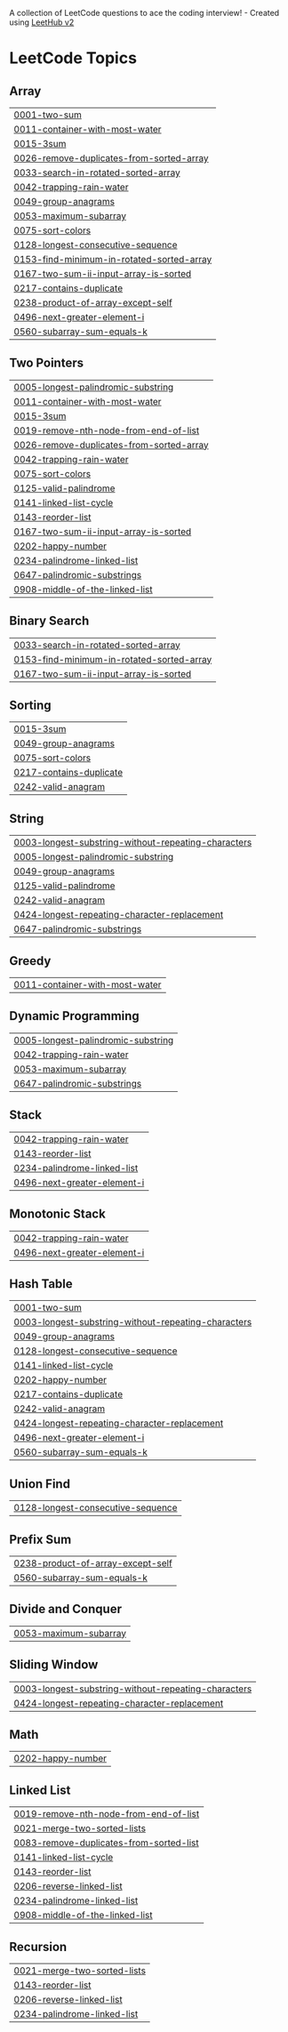 A collection of LeetCode questions to ace the coding interview! - Created using [LeetHub v2](https://github.com/arunbhardwaj/LeetHub-2.0)
<!---LeetCode Topics Start-->
# LeetCode Topics
## Array
|  |
| ------- |
| [0001-two-sum](https://github.com/Ashreet11/DSA/tree/master/0001-two-sum) |
| [0011-container-with-most-water](https://github.com/Ashreet11/DSA/tree/master/0011-container-with-most-water) |
| [0015-3sum](https://github.com/Ashreet11/DSA/tree/master/0015-3sum) |
| [0026-remove-duplicates-from-sorted-array](https://github.com/Ashreet11/DSA/tree/master/0026-remove-duplicates-from-sorted-array) |
| [0033-search-in-rotated-sorted-array](https://github.com/Ashreet11/DSA/tree/master/0033-search-in-rotated-sorted-array) |
| [0042-trapping-rain-water](https://github.com/Ashreet11/DSA/tree/master/0042-trapping-rain-water) |
| [0049-group-anagrams](https://github.com/Ashreet11/DSA/tree/master/0049-group-anagrams) |
| [0053-maximum-subarray](https://github.com/Ashreet11/DSA/tree/master/0053-maximum-subarray) |
| [0075-sort-colors](https://github.com/Ashreet11/DSA/tree/master/0075-sort-colors) |
| [0128-longest-consecutive-sequence](https://github.com/Ashreet11/DSA/tree/master/0128-longest-consecutive-sequence) |
| [0153-find-minimum-in-rotated-sorted-array](https://github.com/Ashreet11/DSA/tree/master/0153-find-minimum-in-rotated-sorted-array) |
| [0167-two-sum-ii-input-array-is-sorted](https://github.com/Ashreet11/DSA/tree/master/0167-two-sum-ii-input-array-is-sorted) |
| [0217-contains-duplicate](https://github.com/Ashreet11/DSA/tree/master/0217-contains-duplicate) |
| [0238-product-of-array-except-self](https://github.com/Ashreet11/DSA/tree/master/0238-product-of-array-except-self) |
| [0496-next-greater-element-i](https://github.com/Ashreet11/DSA/tree/master/0496-next-greater-element-i) |
| [0560-subarray-sum-equals-k](https://github.com/Ashreet11/DSA/tree/master/0560-subarray-sum-equals-k) |
## Two Pointers
|  |
| ------- |
| [0005-longest-palindromic-substring](https://github.com/Ashreet11/DSA/tree/master/0005-longest-palindromic-substring) |
| [0011-container-with-most-water](https://github.com/Ashreet11/DSA/tree/master/0011-container-with-most-water) |
| [0015-3sum](https://github.com/Ashreet11/DSA/tree/master/0015-3sum) |
| [0019-remove-nth-node-from-end-of-list](https://github.com/Ashreet11/DSA/tree/master/0019-remove-nth-node-from-end-of-list) |
| [0026-remove-duplicates-from-sorted-array](https://github.com/Ashreet11/DSA/tree/master/0026-remove-duplicates-from-sorted-array) |
| [0042-trapping-rain-water](https://github.com/Ashreet11/DSA/tree/master/0042-trapping-rain-water) |
| [0075-sort-colors](https://github.com/Ashreet11/DSA/tree/master/0075-sort-colors) |
| [0125-valid-palindrome](https://github.com/Ashreet11/DSA/tree/master/0125-valid-palindrome) |
| [0141-linked-list-cycle](https://github.com/Ashreet11/DSA/tree/master/0141-linked-list-cycle) |
| [0143-reorder-list](https://github.com/Ashreet11/DSA/tree/master/0143-reorder-list) |
| [0167-two-sum-ii-input-array-is-sorted](https://github.com/Ashreet11/DSA/tree/master/0167-two-sum-ii-input-array-is-sorted) |
| [0202-happy-number](https://github.com/Ashreet11/DSA/tree/master/0202-happy-number) |
| [0234-palindrome-linked-list](https://github.com/Ashreet11/DSA/tree/master/0234-palindrome-linked-list) |
| [0647-palindromic-substrings](https://github.com/Ashreet11/DSA/tree/master/0647-palindromic-substrings) |
| [0908-middle-of-the-linked-list](https://github.com/Ashreet11/DSA/tree/master/0908-middle-of-the-linked-list) |
## Binary Search
|  |
| ------- |
| [0033-search-in-rotated-sorted-array](https://github.com/Ashreet11/DSA/tree/master/0033-search-in-rotated-sorted-array) |
| [0153-find-minimum-in-rotated-sorted-array](https://github.com/Ashreet11/DSA/tree/master/0153-find-minimum-in-rotated-sorted-array) |
| [0167-two-sum-ii-input-array-is-sorted](https://github.com/Ashreet11/DSA/tree/master/0167-two-sum-ii-input-array-is-sorted) |
## Sorting
|  |
| ------- |
| [0015-3sum](https://github.com/Ashreet11/DSA/tree/master/0015-3sum) |
| [0049-group-anagrams](https://github.com/Ashreet11/DSA/tree/master/0049-group-anagrams) |
| [0075-sort-colors](https://github.com/Ashreet11/DSA/tree/master/0075-sort-colors) |
| [0217-contains-duplicate](https://github.com/Ashreet11/DSA/tree/master/0217-contains-duplicate) |
| [0242-valid-anagram](https://github.com/Ashreet11/DSA/tree/master/0242-valid-anagram) |
## String
|  |
| ------- |
| [0003-longest-substring-without-repeating-characters](https://github.com/Ashreet11/DSA/tree/master/0003-longest-substring-without-repeating-characters) |
| [0005-longest-palindromic-substring](https://github.com/Ashreet11/DSA/tree/master/0005-longest-palindromic-substring) |
| [0049-group-anagrams](https://github.com/Ashreet11/DSA/tree/master/0049-group-anagrams) |
| [0125-valid-palindrome](https://github.com/Ashreet11/DSA/tree/master/0125-valid-palindrome) |
| [0242-valid-anagram](https://github.com/Ashreet11/DSA/tree/master/0242-valid-anagram) |
| [0424-longest-repeating-character-replacement](https://github.com/Ashreet11/DSA/tree/master/0424-longest-repeating-character-replacement) |
| [0647-palindromic-substrings](https://github.com/Ashreet11/DSA/tree/master/0647-palindromic-substrings) |
## Greedy
|  |
| ------- |
| [0011-container-with-most-water](https://github.com/Ashreet11/DSA/tree/master/0011-container-with-most-water) |
## Dynamic Programming
|  |
| ------- |
| [0005-longest-palindromic-substring](https://github.com/Ashreet11/DSA/tree/master/0005-longest-palindromic-substring) |
| [0042-trapping-rain-water](https://github.com/Ashreet11/DSA/tree/master/0042-trapping-rain-water) |
| [0053-maximum-subarray](https://github.com/Ashreet11/DSA/tree/master/0053-maximum-subarray) |
| [0647-palindromic-substrings](https://github.com/Ashreet11/DSA/tree/master/0647-palindromic-substrings) |
## Stack
|  |
| ------- |
| [0042-trapping-rain-water](https://github.com/Ashreet11/DSA/tree/master/0042-trapping-rain-water) |
| [0143-reorder-list](https://github.com/Ashreet11/DSA/tree/master/0143-reorder-list) |
| [0234-palindrome-linked-list](https://github.com/Ashreet11/DSA/tree/master/0234-palindrome-linked-list) |
| [0496-next-greater-element-i](https://github.com/Ashreet11/DSA/tree/master/0496-next-greater-element-i) |
## Monotonic Stack
|  |
| ------- |
| [0042-trapping-rain-water](https://github.com/Ashreet11/DSA/tree/master/0042-trapping-rain-water) |
| [0496-next-greater-element-i](https://github.com/Ashreet11/DSA/tree/master/0496-next-greater-element-i) |
## Hash Table
|  |
| ------- |
| [0001-two-sum](https://github.com/Ashreet11/DSA/tree/master/0001-two-sum) |
| [0003-longest-substring-without-repeating-characters](https://github.com/Ashreet11/DSA/tree/master/0003-longest-substring-without-repeating-characters) |
| [0049-group-anagrams](https://github.com/Ashreet11/DSA/tree/master/0049-group-anagrams) |
| [0128-longest-consecutive-sequence](https://github.com/Ashreet11/DSA/tree/master/0128-longest-consecutive-sequence) |
| [0141-linked-list-cycle](https://github.com/Ashreet11/DSA/tree/master/0141-linked-list-cycle) |
| [0202-happy-number](https://github.com/Ashreet11/DSA/tree/master/0202-happy-number) |
| [0217-contains-duplicate](https://github.com/Ashreet11/DSA/tree/master/0217-contains-duplicate) |
| [0242-valid-anagram](https://github.com/Ashreet11/DSA/tree/master/0242-valid-anagram) |
| [0424-longest-repeating-character-replacement](https://github.com/Ashreet11/DSA/tree/master/0424-longest-repeating-character-replacement) |
| [0496-next-greater-element-i](https://github.com/Ashreet11/DSA/tree/master/0496-next-greater-element-i) |
| [0560-subarray-sum-equals-k](https://github.com/Ashreet11/DSA/tree/master/0560-subarray-sum-equals-k) |
## Union Find
|  |
| ------- |
| [0128-longest-consecutive-sequence](https://github.com/Ashreet11/DSA/tree/master/0128-longest-consecutive-sequence) |
## Prefix Sum
|  |
| ------- |
| [0238-product-of-array-except-self](https://github.com/Ashreet11/DSA/tree/master/0238-product-of-array-except-self) |
| [0560-subarray-sum-equals-k](https://github.com/Ashreet11/DSA/tree/master/0560-subarray-sum-equals-k) |
## Divide and Conquer
|  |
| ------- |
| [0053-maximum-subarray](https://github.com/Ashreet11/DSA/tree/master/0053-maximum-subarray) |
## Sliding Window
|  |
| ------- |
| [0003-longest-substring-without-repeating-characters](https://github.com/Ashreet11/DSA/tree/master/0003-longest-substring-without-repeating-characters) |
| [0424-longest-repeating-character-replacement](https://github.com/Ashreet11/DSA/tree/master/0424-longest-repeating-character-replacement) |
## Math
|  |
| ------- |
| [0202-happy-number](https://github.com/Ashreet11/DSA/tree/master/0202-happy-number) |
## Linked List
|  |
| ------- |
| [0019-remove-nth-node-from-end-of-list](https://github.com/Ashreet11/DSA/tree/master/0019-remove-nth-node-from-end-of-list) |
| [0021-merge-two-sorted-lists](https://github.com/Ashreet11/DSA/tree/master/0021-merge-two-sorted-lists) |
| [0083-remove-duplicates-from-sorted-list](https://github.com/Ashreet11/DSA/tree/master/0083-remove-duplicates-from-sorted-list) |
| [0141-linked-list-cycle](https://github.com/Ashreet11/DSA/tree/master/0141-linked-list-cycle) |
| [0143-reorder-list](https://github.com/Ashreet11/DSA/tree/master/0143-reorder-list) |
| [0206-reverse-linked-list](https://github.com/Ashreet11/DSA/tree/master/0206-reverse-linked-list) |
| [0234-palindrome-linked-list](https://github.com/Ashreet11/DSA/tree/master/0234-palindrome-linked-list) |
| [0908-middle-of-the-linked-list](https://github.com/Ashreet11/DSA/tree/master/0908-middle-of-the-linked-list) |
## Recursion
|  |
| ------- |
| [0021-merge-two-sorted-lists](https://github.com/Ashreet11/DSA/tree/master/0021-merge-two-sorted-lists) |
| [0143-reorder-list](https://github.com/Ashreet11/DSA/tree/master/0143-reorder-list) |
| [0206-reverse-linked-list](https://github.com/Ashreet11/DSA/tree/master/0206-reverse-linked-list) |
| [0234-palindrome-linked-list](https://github.com/Ashreet11/DSA/tree/master/0234-palindrome-linked-list) |
<!---LeetCode Topics End-->